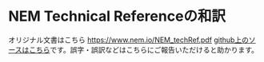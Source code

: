 # NEM Technical Referenceの和訳

オリジナル文書はこちら https://www.nem.io/NEM_techRef.pdf
[github上のソースはこちら](https://github.com/joemphilips/NEM_Technical_reference_JA)です。誤字・誤訳などはこちらにご報告いただけると助かります。


